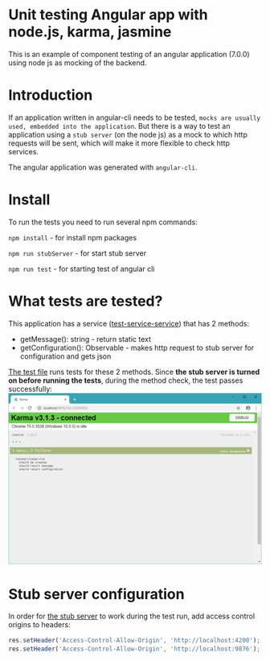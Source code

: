 # Unit testing Angular app with node.js, karma, jasmine
This is an example of component testing of an angular application (7.0.0) using node js as mocking of the backend.

# Introduction

If an application written in angular-cli needs to be tested, `mocks are usually used, embedded into the application`. But there is a way to test an application using a `stub server` (on the node js) as a mock to which http requests will be sent, which will make it more flexible to check http services.

The angular application was generated with `angular-cli`.

# Install 

To run the tests you need to run several npm commands:

`npm install` - for install npm packages

`npm run stubServer` - for start stub server

`npm run test` - for starting test of angular cli

# What tests are tested?

This application has a service ([test-service-service](./src/app/test-service.service.ts)) that has 2 methods:
* getMessage(): string - return static text
* getConfiguration(): Observable<ConfiguratoinModel> - makes http request to stub server for configuration and gets json
  
[The test file](./src/app/test-service.service.spec.ts) runs tests for these 2 methods. Since **the stub server is turned on before running the tests**, during the method check, the test passes successfully:
![Test succesful](./docs/test-sucessfully.png)


# Stub server configuration
In order for [the stub server](./stub-server/index.js) to work during the test run, add access control origins to headers:

```js
res.setHeader('Access-Control-Allow-Origin', 'http://localhost:4200'); //angular application host
res.setHeader('Access-Control-Allow-Origin', 'http://localhost:9876'); //karma host
```
